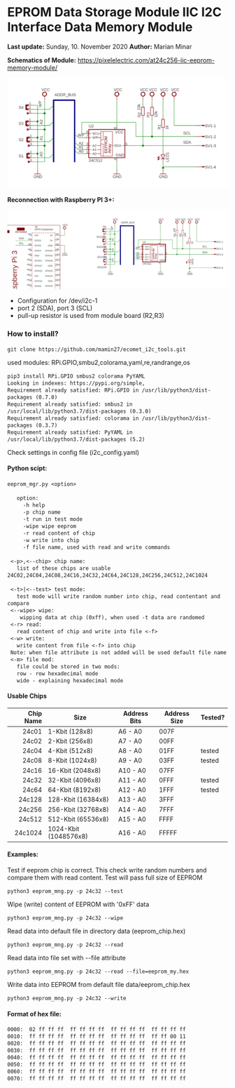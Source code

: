 # EPROM Data Storage Module IIC I2C Interface Data Memory Module #

**Last update:**  Sunday, 10. November 2020
**Author:** Marian Minar

**Schematics of Module:**
https://pixelelectric.com/at24c256-iic-eeprom-memory-module/

![Schematics](Schematics.PNG)

**Reconnection with Raspberry PI 3+:**

![Schematics_2](Schematics_2.PNG)

* Configuration for /dev/i2c-1
* port 2 (SDA), port 3 (SCL)
* pull-up resistor is used from module board (R2,R3)

### How to install? ###
```console
git clone https://github.com/mamin27/ecomet_i2c_tools.git
```

used modules:
RPi.GPIO,smbu2,colorama,yaml,re,randrange,os

```console
pip3 install RPi.GPIO smbus2 colorama PyYAML
Looking in indexes: https://pypi.org/simple,
Requirement already satisfied: RPi.GPIO in /usr/lib/python3/dist-packages (0.7.0)
Requirement already satisfied: smbus2 in /usr/local/lib/python3.7/dist-packages (0.3.0)
Requirement already satisfied: colorama in /usr/lib/python3/dist-packages (0.3.7)
Requirement already satisfied: PyYAML in /usr/local/lib/python3.7/dist-packages (5.2)
```

Check settings in config file (i2c_config.yaml)

#### Python scipt: ####
```console
eeprom_mgr.py <option>
   
   option:
     -h help
     -p chip name
     -t run in test mode
     -wipe wipe eeprom
     -r read content of chip
     -w write into chip
     -f file name, used with read and write commands
   
 <-p>,<--chip> chip name:
   list of these chips are usable 24C02,24C04,24C08,24C16,24C32,24C64,24C128,24C256,24C512,24C1024
   
 <-t>|<--test> test mode:
   test mode will write random number into chip, read contentant and compare
 <--wipe> wipe:
    wipping data at chip (0xff), when used -t data are randomed
 <-r> read:
   read content of chip and write into file <-f>
 <-w> write:
   write content from file <-f> into chip
 Note: when file attribute is not added will be used default file name
 <-m> file mod:
   file could be stored in two mods:
   row - row hexadecimal mode
   wide - explaining hexadecimal mode
```

#### Usable Chips ####
Chip Name | Size  | Address Bits | Address Size | Tested?
----------------: | ------ | ------------------- | ------------------ | -------------
24c01 | 1-Kbit (128x8) | A6  - A0 | 007F
24c02 | 2-Kbit (256x8) | A7  - A0 | 00FF
24c04 | 4-Kbit (512x8) | A8  - A0 | 01FF | tested
24c08 | 8-Kbit (1024x8) | A9  - A0 | 03FF | tested
24c16 | 16-Kbit (2048x8) | A10 - A0 | 07FF
24c32 | 32-Kbit (4096x8) | A11 - A0 | 0FFF | tested
24c64 | 64-Kbit (8192x8) | A12 - A0 | 1FFF | tested
24c128 | 128-Kbit (16384x8) | A13 - A0 | 3FFF
24c256 | 256-Kbit (32768x8) | A14 - A0 | 7FFF
24c512 | 512-Kbit (65536x8) | A15 - A0 | FFFF
24c1024 | 1024-Kbit (1048576x8) | A16 - A0 | FFFFF

#### Examples: ####
Test if eeprom chip is correct. This check write random numbers and compare them with read content. Test will pass full size of EEPROM
```console
python3 eeprom_mng.py -p 24c32 --test
```
Wipe (write) content of EEPROM with '0xFF' data
```console
python3 eeprom_mng.py -p 24c32 --wipe
 ```
Read data into default file in directory data (eeprom_chip.hex)
```console
python3 eeprom_mng.py -p 24c32 --read
```
Read data into file set with --file attribute
```console
python3 eeprom_mng.py -p 24c32 --read --file=eeprom_my.hex
```
 
Write data into EEPROM from default file data/eeprom_chip.hex
```console
python3 eeprom_mng.py -p 24c32 --write
```

#### Format of hex file: ####
```console
0000:  02 ff ff ff  ff ff ff ff  ff ff ff ff  ff ff ff ff
0010:  ff ff ff ff  ff ff ff ff  ff ff ff ff  ff ff 00 11
0020:  ff ff ff ff  ff ff ff ff  ff ff ff ff  ff ff ff ff
0030:  ff ff ff ff  ff ff ff ff  ff ff ff ff  ff ff ff ff
0040:  ff ff ff ff  ff ff ff ff  ff ff ff ff  ff ff ff ff
0050:  ff ff ff ff  ff ff ff ff  ff ff ff ff  ff ff ff ff
0060:  ff ff ff ff  ff ff ff ff  ff ff ff ff  ff ff ff ff
0070:  ff ff ff ff  ff ff ff ff  ff ff ff ff  ff ff ff ff
```

